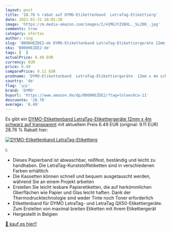 ```yaml
---
layout: post
title: '28.76 % rabat auf DYMO-Etikettenband  LetraTag-Etikettierg'
date: 2021-01-31 10:01:20
image: 'https://m.media-amazon.com/images/I/41MGJYZVBXL._SL200_.jpg'
comments: true
category: ofertas
author: ring
slug: 'B000HEZDE2-de DYMO-Etikettenband LetraTag-Etikettiergeräte 12mm x 4m...'
sku: 'B000HEZDE2-de'
tags: [  ]
actualPrice: 6.49 EUR
currency: EUR
price: 6.49
comparePrice: 9.11 EUR
prodname: 'DYMO-Etikettenband  LetraTag-Etikettiergeräte  12mm x 4m schwarz auf transparent'
country: 'de'
flag: '🇩🇪'
brand: 'DYMO'
buyurl: 'https://www.amazon.de/dp/B000HEZDE2/?tag=tolees0ca-21'
descuento: '28.76'
average: '6.49'
---
```


Es gibt ein [DYMO-Etikettenband  LetraTag-Etikettiergeräte  12mm x 4m schwarz auf transparent](https://www.amazon.de/dp/B000HEZDE2/?tag=tolees0ca-21) mit aktuellem Preis 6.49 EUR (original: 9.11 EUR) 28.76 % Rabatt hier:

[![DYMO-Etikettenband  LetraTag-Etikettierg](https://m.media-amazon.com/images/I/41MGJYZVBXL._SL200_.jpg)](https://www.amazon.de/dp/B000HEZDE2/?tag=tolees0ca-21)

ℹ️:

- Dieses Papierband ist abwaschbar, reißfest, beständig und leicht zu handhaben. Die LetraTag-Kunststoffetiketten sind in verschiedenen Farben erhältlich
- Die Kassetten können schnell und bequem ausgetauscht werden, während Sie an einem Projekt arbeiten
- Erstellen Sie leicht lesbare Papieretiketten, die auf herkömmlichen Oberflächen wie Papier und Glas leicht haften. Dank der Thermodrucktechnologie sind weder Tinte noch Toner erforderlich
- Etikettenband für DYMO LetraTag- und LetraTag QX50-Etikettiergeräte. Zum Erstellen von maximal breiten Etiketten mit Ihrem Etikettiergerät
- Hergestellt in Belgien

[🛒 kauf es hier!!](https://www.amazon.de/dp/B000HEZDE2/?tag=tolees0ca-21)
